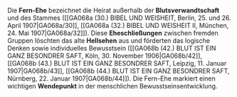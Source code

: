 
Die **Fern-Ehe** bezeichnet die Heirat außerhalb der **Blutsverwandtschaft** und des Stammes ([[GA068a (30.) BIBEL UND WEISHEIT, Berlin, 25. und 26. April 1907|GA068a/30]], [[GA068a (32.) BIBEL UND WEISHEIT II, München, 24. Mai 1907|GA068a/32]]). Diese **Eheschließungen** zwischen fremden Gruppen löschten das alte **Hellsehen** aus und förderten das logische Denken sowie individuelles Bewusstsein ([[GA068b (42.) BLUT IST EIN GANZ BESONDRER SAFT, Köln, 30. November 1906|GA068b/42]], [[GA068b (43.) BLUT IST EIN GANZ BESONDRER SAFT, Leipzig, 11. Januar 1907|GA068b/43]], [[GA068b (44.) BLUT IST EIN GANZ BESONDRER SAFT, Nürnberg, 22. Januar 1907|GA068b/44]]). Die Fern-Ehe markiert einen wichtigen **Wendepunkt** in der menschlichen Bewusstseinsentwicklung.
